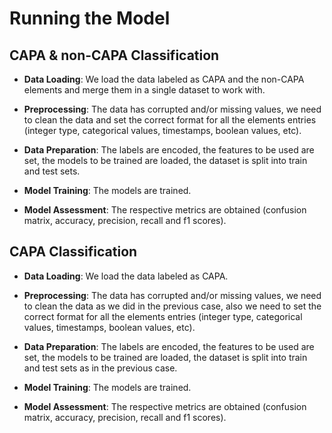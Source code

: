 
# Running the Model

## CAPA & non-CAPA Classification 

* **Data Loading**: We load the data labeled as CAPA and the non-CAPA elements and merge them in a single dataset to work with. 

* **Preprocessing**: The data has corrupted and/or missing values, we need to clean the data and set the correct format for all the elements entries (integer type, categorical values, timestamps, boolean values, etc).

* **Data Preparation**: The labels are encoded, the features to be used are set, the models to be trained are loaded, the dataset is split into train and test sets.

* **Model Training**: The models are trained. 

* **Model Assessment**: The respective metrics are obtained (confusion matrix, accuracy, precision, recall and f1 scores).

## CAPA Classification 

* **Data Loading**: We load the data labeled as CAPA. 

* **Preprocessing**: The data has corrupted and/or missing values, we need to clean the data as we did in the previous case, also we need to set the correct format for all the elements entries (integer type, categorical values, timestamps, boolean values, etc).

* **Data Preparation**: The labels are encoded, the features to be used are set, the models to be trained are loaded, the dataset is split into train and test sets as in the previous case.

* **Model Training**: The models are trained. 

* **Model Assessment**: The respective metrics are obtained (confusion matrix, accuracy, precision, recall and f1 scores).

